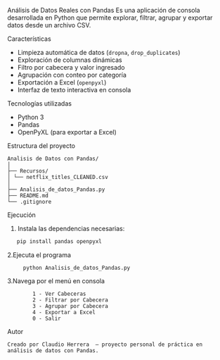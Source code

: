 Análisis de Datos Reales con Pandas
Es una aplicación de consola desarrollada en Python que permite explorar, filtrar, agrupar y exportar datos desde un archivo CSV.

Características
- Limpieza automática de datos (`dropna`, `drop_duplicates`)
- Exploración de columnas dinámicas
- Filtro por cabecera y valor ingresado
- Agrupación con conteo por categoría
- Exportación a Excel (`openpyxl`)
- Interfaz de texto interactiva en consola

Tecnologías utilizadas
- Python 3
- Pandas
- OpenPyXL (para exportar a Excel)

Estructura del proyecto
```
Analisis de Datos con Pandas/
│
├── Recursos/
│ └── netflix_titles_CLEANED.csv
│
├── Analisis_de_datos_Pandas.py
├── README.md
└── .gitignore
```
Ejecución
1. Instala las dependencias necesarias:
```bash
   pip install pandas openpyxl
```
2.Ejecuta el programa
```
     python Analisis_de_datos_Pandas.py
```
3.Navega por el menú en consola
```
        1 - Ver Cabeceras
        2 - Filtrar por Cabecera
        3 - Agrupar por Cabecera
        4 - Exportar a Excel
        0 - Salir
```
Autor
```
Creado por Claudio Herrera  — proyecto personal de práctica en análisis de datos con Pandas.
```

